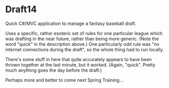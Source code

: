 Draft14
=======

Quick C#/MVC application to manage a fantasy baseball draft.

Uses a specific, rather esoteric set of rules for one particular league which was drafting in the near future, rather than being more generic. (Note the word "quick" in the description above.) One particularly odd rule was "no internet connections during the draft", so the whole thing had to run locally.

There's some stuff in here that quite accurately appears to have been thrown together at the last minute, but it worked. (Again, "quick". Pretty much anything goes the day before the draft.)

Perhaps more and better to come next Spring Training...
